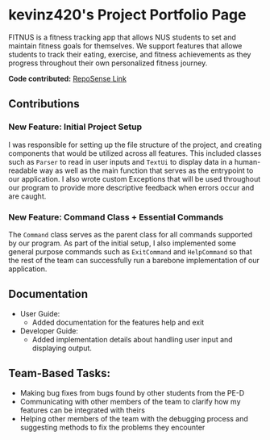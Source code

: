 # kevinz420's Project Portfolio Page

FITNUS is a fitness tracking app that allows NUS students to set and maintain fitness goals for themselves.
We support features that allowe students to track their eating, exercise, and fitness achievements
as they progress throughout their own personalized fitness journey.

**Code contributed:** [RepoSense Link](https://nus-cs2113-ay2324s1.github.io/tp-dashboard/?search=&sort=groupTitle&sortWithin=title&timeframe=commit&mergegroup=&groupSelect=groupByRepos&breakdown=true&checkedFileTypes=docs~functional-code~test-code&since=2023-09-22&tabOpen=true&tabType=authorship&tabAuthor=kevinz420&tabRepo=AY2324S1-CS2113-F11-1%2Ftp%5Bmaster%5D&authorshipIsMergeGroup=false&authorshipFileTypes=docs~functional-code~test-code&authorshipIsBinaryFileTypeChecked=false&authorshipIsIgnoredFilesChecked=false)

## Contributions

### New Feature: Initial Project Setup
I was responsible for setting up the file structure of the project, and creating components that would be utilized
across all features. This included classes such as `Parser` to read in user inputs and `TextUi` to display data in a human-readable way as well as the main function that serves
as the entrypoint to our application. I also wrote custom Exceptions that will be used throughout our program to provide
more descriptive feedback when errors occur and are caught.

### New Feature: Command Class + Essential Commands
The `Command` class serves as the parent class for all commands supported by our program. As part of the initial setup, I also
implemented some general purpose commands such as `ExitCommand` and `HelpCommand` so that the rest of the team can successfully run
a barebone implementation of our application.

## Documentation
* User Guide:
    * Added documentation for the features help and exit
* Developer Guide:
  * Added implementation details about handling user input and displaying output. 
## Team-Based Tasks:
  * Making bug fixes from bugs found by other students from the PE-D
  * Communicating with other members of the team to clarify how my features can be integrated with theirs
  * Helping other members of the team with the debugging process and suggesting methods to fix the problems they encounter

